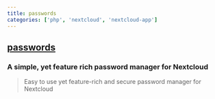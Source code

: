 ```yaml
---
title: passwords
categories: ['php', 'nextcloud', 'nextcloud-app']
---
```

## [passwords](https://github.com/marius-wieschollek/passwords)

### A simple, yet feature rich password manager for Nextcloud

> Easy to use yet feature-rich and secure password manager for Nextcloud
